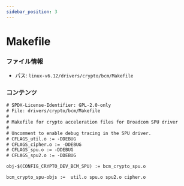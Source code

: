 ```yaml
---
sidebar_position: 3
---
```

# Makefile

### ファイル情報

- パス: `linux-v6.12/drivers/crypto/bcm/Makefile`

### コンテンツ

```txt
# SPDX-License-Identifier: GPL-2.0-only
# File: drivers/crypto/bcm/Makefile
#
# Makefile for crypto acceleration files for Broadcom SPU driver
#
# Uncomment to enable debug tracing in the SPU driver.
# CFLAGS_util.o := -DDEBUG
# CFLAGS_cipher.o := -DDEBUG
# CFLAGS_spu.o := -DDEBUG
# CFLAGS_spu2.o := -DDEBUG

obj-$(CONFIG_CRYPTO_DEV_BCM_SPU) := bcm_crypto_spu.o

bcm_crypto_spu-objs :=  util.o spu.o spu2.o cipher.o

```
